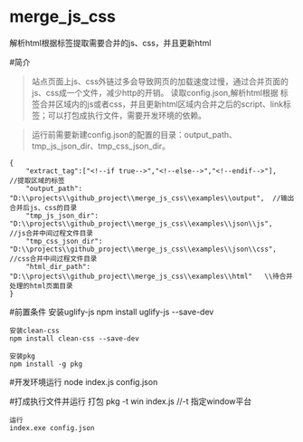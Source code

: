 # merge_js_css
解析html根据标签提取需要合并的js、css，并且更新html

#简介
> 站点页面上js、css外链过多会导致网页的加载速度过慢，通过合并页面的js、css成一个文件，减少http的开销。
  	读取config.json,解析html根据 <!--if true--><!--endif-->标签合并区域内的js或者css，并且更新html区域内合并之后的script、link标签；可以打包成执行文件，需要开发环境的依赖。
  
>  	运行前需要新建config.json的配置的目录：output_path、tmp_js_json_dir、tmp_css_json_dir。
  
  
  	{
    	"extract_tag":["<!--if true-->","<!--else-->","<!--endif-->"],    //提取区域的标签
        "output_path": "D:\\projects\\github_project\\merge_js_css\\examples\\output",  //输出合并后js、css的目录
        "tmp_js_json_dir": "D:\\projects\\github_project\\merge_js_css\\examples\\json\\js",   //js合并中间过程文件目录
        "tmp_css_json_dir": "D:\\projects\\github_project\\merge_js_css\\examples\\json\\css",  //css合并中间过程文件目录
        "html_dir_path": "D:\\projects\\github_project\\merge_js_css\\examples\\html"   \\待合并处理的html页面目录
    }


#前置条件
    安装uglify-js
    npm install uglify-js --save-dev
    
    安装clean-css
    npm install clean-css --save-dev
    
    安装pkg
    npm install -g pkg
   
#开发环境运行
	node index.js config.json


#打成执行文件并运行
	打包
	pkg -t win index.js  //-t 指定window平台

	运行
	index.exe config.json   
 